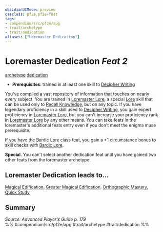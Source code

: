 ```yaml
---
obsidianUIMode: preview
cssclass: pf2e,pf2e-feat
tags:
- compendium/src/pf2e/apg
- trait/archetype
- trait/dedication
aliases: ["Loremaster Dedication"]
---
```

# Loremaster Dedication  *Feat 2*  
[archetype](rules/traits/archetype.md)  [dedication](rules/traits/dedication.md)  

- **Prerequisites**: trained in at least one skill to [Decipher Writing](rules/actions/decipher-writing.md)

You've compiled a vast repository of information that touches on nearly every subject. You are trained in [Loremaster Lore](compendium/skills.md#Lore), a special [Lore](compendium/skills.md#Lore) skill that can be used only to [Recall Knowledge](rules/actions/recall-knowledge.md), but on any topic. If you have legendary proficiency in a skill used to [Decipher Writing](rules/actions/decipher-writing.md), you gain expert proficiency in [Loremaster Lore](compendium/skills.md#Lore), but you can't increase your proficiency rank in [Loremaster Lore](compendium/skills.md#Lore) by any other means. You can take feats in the loremaster's additional feats entry even if you don't meet the enigma muse prerequisite.

If you have the [Bardic Lore](compendium/feats/bardic-lore.md) class feat, you gain a +1 circumstance bonus to skill checks with [Bardic Lore](compendium/skills.md#Lore).

**Special.** You can't select another dedication feat until you have gained two other feats from the loremaster archetype.

## Loremaster Dedication leads to...

[Magical Edification](compendium/feats/magical-edification-apg.md), [Greater Magical Edification](compendium/feats/greater-magical-edification-apg.md), [Orthographic Mastery](compendium/feats/orthographic-mastery-apg.md), [Quick Study](compendium/feats/quick-study-apg.md)

## Summary

*Source: Advanced Player's Guide p. 179*  
%% #compendium/src/pf2e/apg #trait/archetype #trait/dedication %%